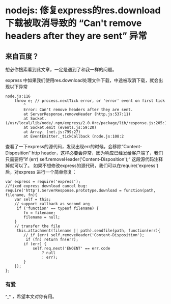 # nodejs: 修复express的res.download 下载被取消导致的 “Can't remove headers after they are sent” 异常

## 来自百度？

想必你搜索看到此文章，一定是遇到了和我一样的问题。

express 中如果我们使用res.download处理文件下载，中途被取消下载，就会出现以下异常

    node.js:116
        throw e; // process.nextTick error, or 'error' event on first tick
            ^
            Error: Can't remove headers after they are sent.
            at ServerResponse.removeHeader (http.js:537:11)
            at Socket. (/usr/local/lib/node/.npm/express/2.0.0rc/package/lib/response.js:205:19)
            at Socket.emit (events.js:59:20)
            at Array. (net.js:799:27)
            at EventEmitter._tickCallback (node.js:108:2
            
查看了一下express的源代码，发现出现err的时候，会移除“Content-Disposition“ http header，这样必要会异常，因为响应已经发给客户端了，我们只需要将”if (err) self.removeHeader('Content-Disposition');“ 这段源代码注释掉就可以了。
如果不想修改express的源代码，我们可以在require('express')后，对express 进行一个简单修复：

    var express = require('express');
    //fixed express download cancel bug:
    require('http').ServerResponse.prototype.download = function(path, filename, fn){
        var self = this;
        // support callback as second arg
         if ('function' == typeof filename) {
            fn = filename;
            filename = null;
        }
        // transfer the file
         this.attachment(filename || path).sendfile(path, function(err){
            // if (err) self.removeHeader('Content-Disposition');
             if (fn) return fn(err);
            if (err) {
                self.req.next('ENOENT' == err.code
                    ? null
                    : err);
            }
        });
    };
  
### 有爱

^_^ ，希望本文对你有用。
